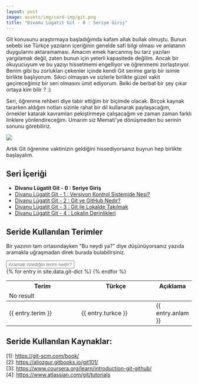 ```yaml
---
layout: post
image: assets/img/card-img/git.png
title: "Divanu Lügatit Git - 0 : Seriye Giriş"
---
```


Git konusunu araştırmaya başladığımda kafam allak bullak olmuştu. Bunun sebebi ise Türkçe yazıların içeriğinin genelde safi bilgi olması ve anlatanın duygularını aktaramaması. Amacım emek harcanmış bu tarz yazıları yargılamak değil, zaten bunun için yeterli kapasitede değilim. Ancak bir okuyucuyum ve bu yazıyı hissetmemi engelliyor ve öğrenmemi zorlaştırıyor. Benim gibi bu zorlukları çekenler içinde kendi Git serime garip bir isimle birlikte başlıyorum. Sıkıcı olmayan ve sizlerle birlikte güzel vakit geçireceğimiz bir seri olmasını ümit ediyorum. Belki de berbat bir şey çıkar ortaya kim bilir ? :)

Seri, öğrenme rehberi diye tabir ettiğim bir biçimde olacak. Birçok kaynak tararken aldığım notları sizinle rahat bir dil kullanarak paylaşacağım, örnekler katarak kavramları pekiştirmeye çalışacağım ve zaman zaman farklı linklere yönlendireceğim. Umarım siz Memati'ye dönüşmeden bu serinin sonunu görebiliriz.

<img src="{{ site.baseurl }}/assets/img/posts/git-posts/divanu-lugatit-git-0/001.gif">

Artık Git öğrenme vaktinizin geldiğini hissediyorsanız buyrun hep birlikte başlayalım.

## Seri İçeriği

- <span style="font-weight: bold;">Divanu Lügatit Git - 0 : Seriye Giriş</span>
- [Divanu Lügatit Git - 1 : Versiyon Kontrol Sistemide Nesi?](/git/divanu-lugatit-git-1/)
- [Divanu Lügatit Git - 2 : Git ve GitHub Nedir?](/git/divanu-lugatit-git-2/)
- [Divanu Lügatit Git - 3 : Git ile Lokalde Takılmak](/git/divanu-lugatit-git-3/)
- [Divanu Lügatit Git - 4 : Lokalin Derinlikleri](/git/divanu-lugatit-git-4/)


<div class="seri-sozlugu">
  <h2>Seride Kullanılan Terimler</h2>

  Bir yazının tam ortasındayken "Bu neydi ya?" diye düşünüyorsanız yazıda aramakla uğraşmadan direk burada bulabilirsiniz.

  <div class="form-group pull-right table-input">
      <input type="text" class="search form-control" id="findWord" onkeyup="tableFindFunc()" placeholder="Aramak istediğin terim nedir?" style="text-align: center;">
  </div>
  <table class="table table-hover table-bordered results dict-table" id="dictTable">
    <thead>
      <tr>
        <th style="width:350px;">Terim</th>
        <th style="width:350px">Türkçe</th>
        <th class="">Açıklama</th>
      </tr>
      <tr class="warning no-result">
        <td colspan="4"><i class="fa fa-warning"></i> No result</td>
      </tr>
    </thead>
    <tbody>
      {% for entry in site.data.git-dict %}
        <tr>
          <td style="vertical-align: middle;">{{ entry.terim }}</td>
          <td style="vertical-align: middle;">{{ entry.turkce }}</td>
          <td style="vertical-align: middle;">{{ entry.anlam }}</td>
        </tr>
      {% endfor %}
    </tbody>
  </table>
</div>

## Seride Kullanılan Kaynaklar: 

<div>
  [1]: <a href="https://git-scm.com/book/">https://git-scm.com/book/</a><br>
  [2]: <a href="https://aliozgur.gitbooks.io/git101/">https://aliozgur.gitbooks.io/git101/</a><br>
  [3]: <a href="https://www.coursera.org/learn/introduction-git-github/">https://www.coursera.org/learn/introduction-git-github/</a><br>
  [4]: <a href="https://www.atlassian.com/git/tutorials">https://www.atlassian.com/git/tutorials</a><br>
</div>
